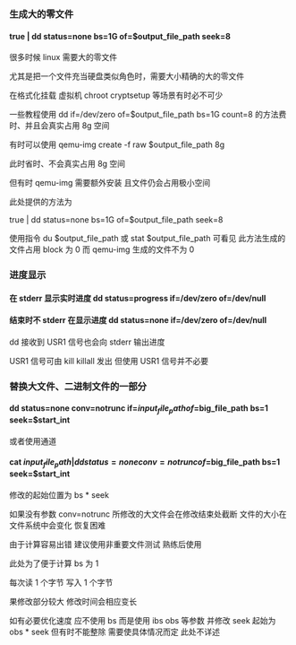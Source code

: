 ### 生成大的零文件

#### true | dd status=none bs=1G of=$output_file_path seek=8

很多时候 linux 需要大的零文件

尤其是把一个文件充当硬盘类似角色时，需要大小精确的大的零文件

在格式化挂载 虚拟机 chroot cryptsetup 等场景有时必不可少

一些教程使用 dd if=/dev/zero of=$output_file_path bs=1G count=8 的方法费时、并且会真实占用 8g 空间

有时可以使用 qemu-img create -f raw $output_file_path 8g

此时省时、不会真实占用 8g 空间

但有时 qemu-img 需要额外安装 且文件仍会占用极小空间

此处提供的方法为

true | dd status=none bs=1G of=$output_file_path seek=8

使用指令 du $output_file_path 或 stat $output_file_path 可看见 此方法生成的文件占用 block 为 0 而 qemu-img 生成的文件不为 0

### 进度显示

#### 在 stderr 显示实时进度 dd status=progress if=/dev/zero of=/dev/null
#### 结束时不 stderr 在显示进度 dd status=none if=/dev/zero of=/dev/null

dd 接收到 USR1 信号也会向 stderr 输出进度

USR1 信号可由 kill killall 发出 但使用 USR1 信号并不必要

### 替换大文件、二进制文件的一部分

#### dd status=none conv=notrunc if=$input_file_path of=$big_file_path bs=1 seek=$start_int

或者使用通道

#### cat $input_file_path | dd status=none conv=notrunc of=$big_file_path bs=1 seek=$start_int

修改的起始位置为 bs * seek

如果没有参数 conv=notrunc 所修改的大文件会在修改结束处截断 文件的大小在文件系统中会变化 恢复困难

由于计算容易出错 建议使用非重要文件测试 熟练后使用

此处为了便于计算 bs 为 1

每次读 1 个字节 写入 1 个字节

果修改部分较大 修改时间会相应变长

如有必要优化速度 应不使用 bs 而是使用 ibs obs 等参数 并修改 seek 起始为 obs * seek 但有时不能整除 需要使具体情况而定 此处不详述

